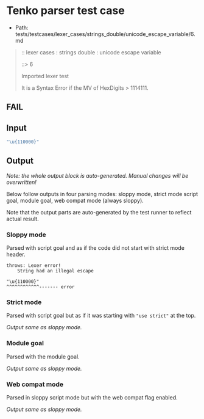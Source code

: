 # Tenko parser test case

- Path: tests/testcases/lexer_cases/strings_double/unicode_escape_variable/6.md

> :: lexer cases : strings double : unicode escape variable
>
> ::> 6
>
> Imported lexer test
>
> It is a Syntax Error if the MV of HexDigits > 1114111.

## FAIL

## Input

`````js
"\u{110000}"
`````

## Output

_Note: the whole output block is auto-generated. Manual changes will be overwritten!_

Below follow outputs in four parsing modes: sloppy mode, strict mode script goal, module goal, web compat mode (always sloppy).

Note that the output parts are auto-generated by the test runner to reflect actual result.

### Sloppy mode

Parsed with script goal and as if the code did not start with strict mode header.

`````
throws: Lexer error!
    String had an illegal escape

"\u{110000}"
^^^^^^^^^^^^------- error
`````

### Strict mode

Parsed with script goal but as if it was starting with `"use strict"` at the top.

_Output same as sloppy mode._

### Module goal

Parsed with the module goal.

_Output same as sloppy mode._

### Web compat mode

Parsed in sloppy script mode but with the web compat flag enabled.

_Output same as sloppy mode._
